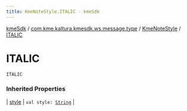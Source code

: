 ```yaml
---
title: KmeNoteStyle.ITALIC - kmeSdk
---
```


[kmeSdk](../../index.html) / [com.kme.kaltura.kmesdk.ws.message.type](../index.html) / [KmeNoteStyle](index.html) / [ITALIC](./-i-t-a-l-i-c.html)

# ITALIC

`ITALIC`

### Inherited Properties

| [style](style.html) | `val style: `[`String`](https://kotlinlang.org/api/latest/jvm/stdlib/kotlin/-string/index.html) |

